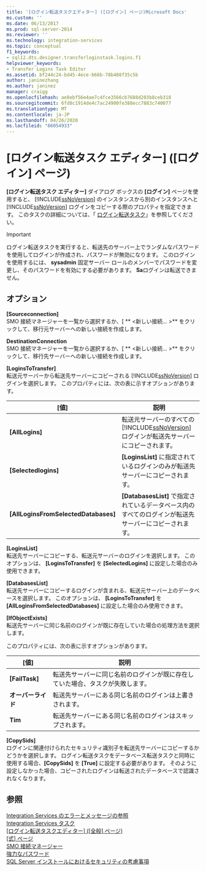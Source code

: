 ```yaml
---
title: '[ログイン転送タスクエディター] ([ログイン] ページ)Microsoft Docs'
ms.custom: ''
ms.date: 06/13/2017
ms.prod: sql-server-2014
ms.reviewer: ''
ms.technology: integration-services
ms.topic: conceptual
f1_keywords:
- sql12.dts.designer.transferloginstask.logins.f1
helpviewer_keywords:
- Transfer Logins Task Editor
ms.assetid: bf244c24-bd45-4ece-b66b-78b488f35c5b
author: janinezhang
ms.author: janinez
manager: craigg
ms.openlocfilehash: ae8ebf56e4ae7c4fce3566cb7688d203b8ceb318
ms.sourcegitcommit: 6fd8c1914de4c7ac24900fe388ecc7883c740077
ms.translationtype: MT
ms.contentlocale: ja-JP
ms.lasthandoff: 04/26/2020
ms.locfileid: "66054933"
---
```

# <a name="transfer-logins-task-editor-logins-page"></a>[ログイン転送タスク エディター] ([ログイン] ページ)
  **[ログイン転送タスク エディター]** ダイアログ ボックスの **[ログイン]** ページを使用すると、 [!INCLUDE[ssNoVersion](../includes/ssnoversion-md.md)] のインスタンスから別のインスタンスへと [!INCLUDE[ssNoVersion](../includes/ssnoversion-md.md)] ログインをコピーする際のプロパティを指定できます。 このタスクの詳細については、「 [ログイン転送タスク](control-flow/transfer-logins-task.md)」を参照してください。  
  
> [!IMPORTANT]  
>  ログイン転送タスクを実行すると、転送先のサーバー上でランダムなパスワードを使用してログインが作成され、パスワードが無効になります。 このログインを使用するには、 **sysadmin** 固定サーバー ロールのメンバーでパスワードを変更し、そのパスワードを有効にする必要があります。 **Sa**ログインは転送できません。  
  
## <a name="options"></a>オプション  
 **[Sourceconnection]**  
 SMO 接続マネージャーを一覧から選択するか、[ ** \<新しい接続... >** をクリックして、移行元サーバーへの新しい接続を作成します。  
  
 **DestinationConnection**  
 SMO 接続マネージャーを一覧から選択するか、[ ** \<新しい接続... >** をクリックして、移行先サーバーへの新しい接続を作成します。  
  
 **[LoginsToTransfer]**  
 転送元サーバーから転送先サーバーにコピーされる [!INCLUDE[ssNoVersion](../includes/ssnoversion-md.md)] ログインを選択します。 このプロパティには、次の表に示すオプションがあります。  
  
|[値]|説明|  
|-----------|-----------------|  
|**[AllLogins]**|転送元サーバーのすべての [!INCLUDE[ssNoVersion](../includes/ssnoversion-md.md)] ログインが転送先サーバーにコピーされます。|  
|**[Selectedlogins]**|**[LoginsList]** に指定されているログインのみが転送先サーバーにコピーされます。|  
|**[AllLoginsFromSelectedDatabases]**|**[DatabasesList]** で指定されているデータベース内のすべてのログインが転送先サーバーにコピーされます。|  
  
 **[LoginsList]**  
 転送先サーバーにコピーする、転送元サーバーのログインを選択します。 このオプションは、 **[LoginsToTransfer]** を **[SelectedLogins]** に設定した場合のみ使用できます。  
  
 **[DatabasesList]**  
 転送先サーバーにコピーするログインが含まれる、転送元サーバー上のデータベースを選択します。 このオプションは、 **[LoginsToTransfer]** を **[AllLoginsFromSelectedDatabases]** に設定した場合のみ使用できます。  
  
 **[IfObjectExists]**  
 転送先サーバーに同じ名前のログインが既に存在していた場合の処理方法を選択します。  
  
 このプロパティには、次の表に示すオプションがあります。  
  
|[値]|説明|  
|-----------|-----------------|  
|**[FailTask]**|転送先サーバーに同じ名前のログインが既に存在していた場合、タスクが失敗します。|  
|**オーバーライド**|転送先サーバーにある同じ名前のログインは上書きされます。|  
|**Tim**|転送先サーバーにある同じ名前のログインはスキップされます。|  
  
 **[CopySids]**  
 ログインに関連付けられたセキュリティ識別子を転送先サーバーにコピーするかどうかを選択します。 ログイン転送タスクをデータベース転送タスクと同時に使用する場合、**[CopySids]** を **[True]** に設定する必要があります。 そのように設定しなかった場合、コピーされたログインは転送されたデータベースで認識されなくなります。  
  
## <a name="see-also"></a>参照  
 [Integration Services のエラーとメッセージの参照](../../2014/integration-services/integration-services-error-and-message-reference.md)   
 [Integration Services タスク](control-flow/integration-services-tasks.md)   
 [[ログイン転送タスクエディター] &#40;[全般] ページ&#41;](general-page-of-integration-services-designers-options.md)   
 [[式] ページ](expressions/expressions-page.md)   
 [SMO 接続マネージャー](connection-manager/smo-connection-manager.md)   
 [強力なパスワード](../relational-databases/security/strong-passwords.md)   
 [SQL Server インストールにおけるセキュリティの考慮事項](../../2014/sql-server/install/security-considerations-for-a-sql-server-installation.md)  
  
  
